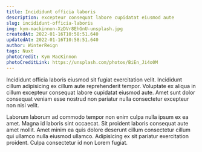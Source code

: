 ```yaml
---
title: Incididunt officia laboris
description: excepteur consequat labore cupidatat eiusmod aute
slug: incididunt-officia-laboris
img: kym-mackinnon-XzDVr8EhGnU-unsplash.jpg
createdAt: 2022-01-16T10:58:51.640
updatedAt: 2022-01-16T10:58:51.640
author: WinterReign
tags: Nuxt
photoCredit: Kym MacKinnon
photoCreditLink: https://unsplash.com/photos/BiEn_Ji4o0M
---
```


Incididunt officia laboris eiusmod sit fugiat exercitation velit. Incididunt cillum adipisicing ex cillum aute reprehenderit tempor. Voluptate ex aliqua in cillum excepteur consequat labore cupidatat eiusmod aute. Amet sunt dolor consequat veniam esse nostrud non pariatur nulla consectetur excepteur non nisi velit.

Laborum laborum ad commodo tempor non enim culpa nulla ipsum ex ea amet. Magna id laboris sint occaecat. Sit proident laboris consequat aute amet mollit. Amet minim ea quis dolore deserunt cillum consectetur cillum qui ullamco nulla eiusmod ullamco. Adipisicing ex sit pariatur exercitation proident. Culpa consectetur id non Lorem fugiat.
